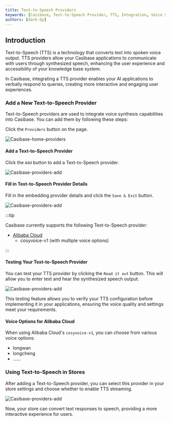 ```yaml
---
title: Text-to-Speech Providers
keywords: [Casibase, Text-to-Speech Provider, TTS, Integration, Voice Synthesis]
authors: [dark-Qy]
---
```


## Introduction

Text-to-Speech (TTS) is a technology that converts text into spoken voice output. TTS providers allow your Casibase applications to communicate with users through synthesized speech, enhancing the user experience and accessibility of your knowledge base system.

In Casibase, integrating a TTS provider enables your AI applications to verbally respond to queries, creating more interactive and engaging user experiences.

### Add a New Text-to-Speech Provider

Text-to-Speech providers are used to integrate voice synthesis capabilities into Casibase. You can add them by following these steps:

Click the `Providers` button on the page.

![Casibase-home-providers](/img/walkthrough-guides/casibase-home-providers.png)

#### Add a Text-to-Speech Provider

Click the `Add` button to add a Text-to-Speech provider.

![Casibase-providers-add](/img/walkthrough-guides/casibase-providers-add.png)

#### Fill in Text-to-Speech Provider Details

Fill in the embedding provider details and click the `Save & Exit` button.

![Casibase-providers-add](/img/walkthrough-guides/casibase-text-to-speech-form.png)

:::tip

Casibase currently supports the following Text-to-Speech provider:

- [Alibaba Cloud](https://www.alibabacloud.com/product/intelligent-speech-interaction)
  - cosyvoice-v1 (with multiple voice options)

:::

#### Testing Your Text-to-Speech Provider
You can test your TTS provider by clicking the `Read it out` button. This will allow you to enter text and hear the synthesized speech output.

![Casibase-providers-add](/img/walkthrough-guides/casibase-text-to-speech-test.png)

This testing feature allows you to verify your TTS configuration before implementing it in your applications, ensuring the voice quality and settings meet your requirements.


#### Voice Options for Alibaba Cloud

When using Alibaba Cloud's `cosyvoice-v1`, you can choose from various voice options:

- longwan
- longcheng
- ......

### Using Text-to-Speech in Stores

After adding a Text-to-Speech provider, you can select this provider in your store settings and choose whether to enable TTS streaming.

![Casibase-providers-add](/img/walkthrough-guides/casibase-text-to-speech-stream-mode.png)

Now, your store can convert text responses to speech, providing a more interactive experience for users.
